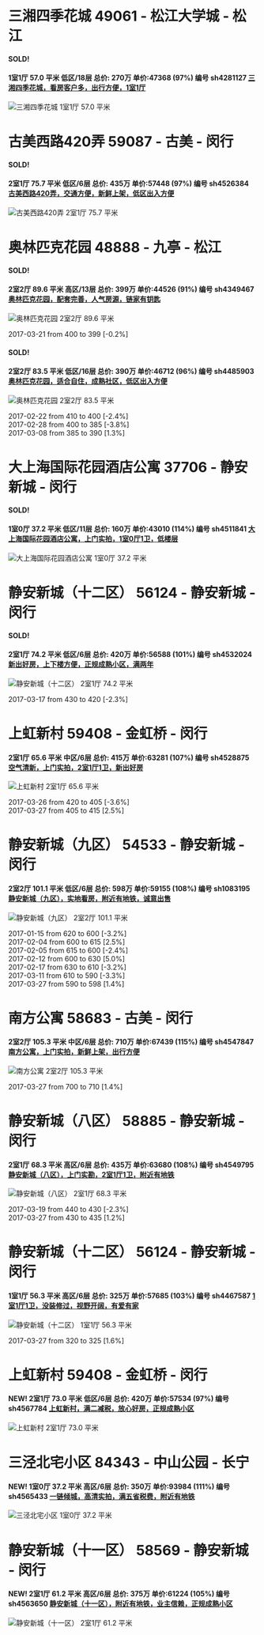 # 三湘四季花城 49061 - 松江大学城 - 松江

#### SOLD!
#### 1室1厅 57.0 平米 低区/18层 总价: 270万 单价:47368 (97%) 编号 sh4281127 [三湘四季花城，看房客户多，出行方便，1室1厅](https://href.li/?http://sh.lianjia.com/ershoufang/sh4281127.html)

![三湘四季花城 1室1厅 57.0 平米](http://cdn1.dooioo.com/fetch/vp/fy/gi/20150918/53433a98-591c-4c08-add4-1e0a9452e952.jpg_200x150.jpg)



    


# 古美西路420弄 59087 - 古美 - 闵行

#### SOLD!
#### 2室1厅 75.7 平米 低区/6层 总价: 435万 单价:57448 (97%) 编号 sh4526384 [古美西路420弄，交通方便，新鲜上架，低区出入方便](https://href.li/?http://sh.lianjia.com/ershoufang/sh4526384.html)

![古美西路420弄 2室1厅 75.7 平米](http://cdn1.dooioo.com/fetch/vp/fy/gi/20170227/75af7d54-5404-424d-b5fe-83563672d70d.jpg_200x150.jpg)



    


# 奥林匹克花园 48888 - 九亭 - 松江

#### SOLD!
#### 2室2厅 89.6 平米 高区/13层 总价: 399万 单价:44526 (91%) 编号 sh4349467 [奥林匹克花园，配套完善，人气房源，链家有钥匙](https://href.li/?http://sh.lianjia.com/ershoufang/sh4349467.html)

![奥林匹克花园 2室2厅 89.6 平米](http://cdn1.dooioo.com/fetch/vp/fy/gi/20161221/4318aaee-7d37-4d91-8dd9-35b476069f00.jpg_200x150.jpg)

2017-03-21 from 400 to 399 [-0.2%]

    
#### SOLD!
#### 2室2厅 83.5 平米 低区/16层 总价: 390万 单价:46712 (96%) 编号 sh4485903 [奥林匹克花园，适合自住，成熟社区，低区出入方便](https://href.li/?http://sh.lianjia.com/ershoufang/sh4485903.html)

![奥林匹克花园 2室2厅 83.5 平米](http://cdn7.dooioo.com/static/img/new-version/default_block.png)

2017-02-22 from 410 to 400 [-2.4%]<br />2017-02-28 from 400 to 385 [-3.8%]<br />2017-03-08 from 385 to 390 [1.3%]

    


# 大上海国际花园酒店公寓 37706 - 静安新城 - 闵行

#### SOLD!
#### 1室0厅 37.2 平米 低区/11层 总价: 160万 单价:43010 (114%) 编号 sh4511841 [大上海国际花园酒店公寓，上门实拍，1室0厅1卫，低楼层](https://href.li/?http://sh.lianjia.com/ershoufang/sh4511841.html)

![大上海国际花园酒店公寓 1室0厅 37.2 平米](http://cdn1.dooioo.com/fetch/vp/fy/gi/20170217/60ddb78a-7206-4b5c-b821-1e79ecd88885.jpg_200x150.jpg)



    


# 静安新城（十二区） 56124 - 静安新城 - 闵行

#### SOLD!
#### 2室1厅 74.2 平米 低区/6层 总价: 420万 单价:56588 (101%) 编号 sh4532024 [新出好房，上下楼方便，正规成熟小区，满两年](https://href.li/?http://sh.lianjia.com/ershoufang/sh4532024.html)

![静安新城（十二区） 2室1厅 74.2 平米](http://cdn1.dooioo.com/fetch/vp/fy/gi/20170227/f5937976-d918-47ae-abe0-b60cc7ddc490.jpg_200x150.jpg)

2017-03-17 from 430 to 420 [-2.3%]

    


# 上虹新村 59408 - 金虹桥 - 闵行

#### 2室1厅 65.6 平米 中区/6层 总价: 415万 单价:63281 (107%) 编号 sh4528875 [空气清新，上门实拍，2室1厅1卫，新出好房](https://href.li/?http://sh.lianjia.com/ershoufang/sh4528875.html)

![上虹新村 2室1厅 65.6 平米](http://cdn1.dooioo.com/fetch/vp/fy/gi/20161203/3620c89b-1fb0-43dc-a2f9-6c41eb16a8f5.jpg_200x150.jpg)

2017-03-26 from 420 to 405 [-3.6%]<br />2017-03-27 from 405 to 415 [2.5%]

    


# 静安新城（九区） 54533 - 静安新城 - 闵行

#### 2室2厅 101.1 平米 低区/6层 总价: 598万 单价:59155 (108%) 编号 sh1083195 [静安新城（九区），实地看房，附近有地铁，诚意出售](https://href.li/?http://sh.lianjia.com/ershoufang/sh1083195.html)

![静安新城（九区） 2室2厅 101.1 平米](http://cdn1.dooioo.com/fetch/vp/fy/gi/20160305/77fce8d6-5268-4340-85cc-6eebc58c78e6.jpg_200x150.jpg)

2017-01-15 from 620 to 600 [-3.2%]<br />2017-02-04 from 600 to 615 [2.5%]<br />2017-02-05 from 615 to 600 [-2.4%]<br />2017-02-12 from 600 to 630 [5.0%]<br />2017-02-17 from 630 to 610 [-3.2%]<br />2017-03-11 from 610 to 590 [-3.3%]<br />2017-03-27 from 590 to 598 [1.4%]

    


# 南方公寓 58683 - 古美 - 闵行

#### 2室2厅 105.3 平米 中区/6层 总价: 710万 单价:67439 (115%) 编号 sh4547847 [南方公寓，上门实拍，新鲜上架，出行方便](https://href.li/?http://sh.lianjia.com/ershoufang/sh4547847.html)

![南方公寓 2室2厅 105.3 平米](http://cdn1.dooioo.com/fetch/vp/fy/gi/20170313/272dde42-3082-4242-acda-5d3855be27b6.jpg_200x150.jpg)

2017-03-27 from 700 to 710 [1.4%]

    


# 静安新城（八区） 58885 - 静安新城 - 闵行

#### 2室1厅 68.3 平米 高区/6层 总价: 435万 单价:63680 (108%) 编号 sh4549795 [静安新城（八区），上门实勘，2室1厅1卫，附近有地铁](https://href.li/?http://sh.lianjia.com/ershoufang/sh4549795.html)

![静安新城（八区） 2室1厅 68.3 平米](http://cdn1.dooioo.com/fetch/vp/fy/gi/20170315/943f4ff7-19d7-4ab0-8bee-e092f21334bf.jpg_200x150.jpg)

2017-03-19 from 440 to 430 [-2.3%]<br />2017-03-27 from 430 to 435 [1.2%]

    


# 静安新城（十二区） 56124 - 静安新城 - 闵行

#### 1室1厅 56.3 平米 高区/6层 总价: 325万 单价:57685 (103%) 编号 sh4467587 [1室1厅1卫，没装修过，视野开阔，有爱有家](https://href.li/?http://sh.lianjia.com/ershoufang/sh4467587.html)

![静安新城（十二区） 1室1厅 56.3 平米](http://cdn7.dooioo.com/static/img/new-version/default_block.png)

2017-03-27 from 320 to 325 [1.6%]

    


# 上虹新村 59408 - 金虹桥 - 闵行

#### NEW! 2室1厅 73.0 平米 低区/6层 总价: 420万 单价:57534 (97%) 编号 sh4567784 [上虹新村，满二减税，放心好房，正规成熟小区](https://href.li/?http://sh.lianjia.com/ershoufang/sh4567784.html)

![上虹新村 2室1厅 73.0 平米](http://cdn1.dooioo.com/fetch/vp/fy/gi/20170311/b754f8ff-b9c9-440a-848f-2b2f14d230c3.jpg_200x150.jpg)

    


# 三泾北宅小区 84343 - 中山公园 - 长宁

#### NEW! 1室0厅 37.2 平米 高区/6层 总价: 350万 单价:93984 (111%) 编号 sh4565433 [一链倾城，高清实拍，满五省税费，附近有地铁](https://href.li/?http://sh.lianjia.com/ershoufang/sh4565433.html)

![三泾北宅小区 1室0厅 37.2 平米](http://cdn1.dooioo.com/fetch/vp/fy/gi/20170325/1e0072d5-86ed-4bbc-afad-f916b1c9750f.jpg_200x150.jpg)

    


# 静安新城（十一区） 58569 - 静安新城 - 闵行

#### NEW! 2室1厅 61.2 平米 高区/6层 总价: 375万 单价:61224 (105%) 编号 sh4563650 [静安新城（十一区），附近有地铁，业主信赖，正规成熟小区](https://href.li/?http://sh.lianjia.com/ershoufang/sh4563650.html)

![静安新城（十一区） 2室1厅 61.2 平米](http://cdn1.dooioo.com/fetch/vp/fy/gi/20170324/c2e58848-7e33-425d-a4f4-46eaad5563c9.jpg_200x150.jpg)

    


